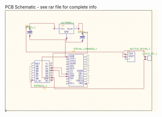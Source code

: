 PCB Schematic - see rar file for complete info
![PCB Schematic](https://github.com/GbrlBln/PCB-Case/blob/main/schematic.png?raw=true)
